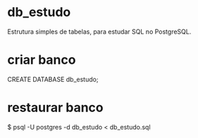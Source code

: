 # db_estudo
Estrutura simples de tabelas, para estudar SQL no PostgreSQL.

# criar banco
CREATE DATABASE db_estudo;

# restaurar banco
$ psql -U postgres -d db_estudo < db_estudo.sql
